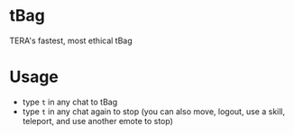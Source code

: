 # tBag
TERA's fastest, most ethical tBag

# Usage
  - type `t` in any chat to tBag
  - type `t` in any chat again to stop (you can also move, logout, use a skill, teleport, and use another emote to stop)
